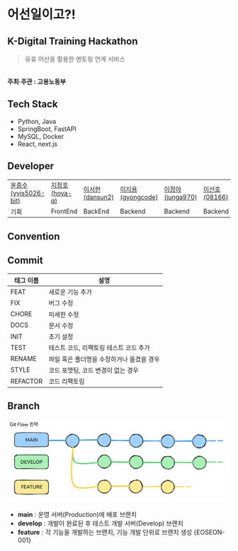 # 어선일이고?!

## K-Digital Training Hackathon
> 유휴 어선을 활용한 멘토링 연계 서비스

</br> **주최·주관 : 고용노동부**

## Tech Stack

- Python, Java
- SpringBoot, FastAPI
- MySQL, Docker
- React, next.js

## Developer

|  |  |  |  |  |  |
| --- | --- | --- | --- | --- | --- |
| [윤종수(yyjs5026-bit)](https://github.com/yyjs5026-bit) | [지정호(hoya-q)](https://github.com/hoya-q) | [이서현(dansun2)](https://github.com/dansun2) | [이지용(gyongcode)](https://github.com/gyongcode) | [이정아(junga970)](https://github.com/junga970) | [이선호(08166)](https://github.com/08166) |
| 기획  | FrontEnd | BackEnd | Backend | Backend | Backend |


## Convention

## Commit

| 태그 이름  | 설명                            |
|-----------|-------------------------------|
| FEAT      | 새로운 기능 추가 |
| FIX       | 버그 수정 |
| CHORE     | 미세한 수정 |
| DOCS      | 문서 수정 |
| INIT      | 초기 설정 |
| TEST      | 테스트 코드, 리팩토링 테스트 코드 추가 |
| RENAME    | 파일 혹은 폴더명을 수정하거나 옮겼을 경우 | 
| STYLE     | 코드 포맷팅, 코드 변경이 없는 경우 |
| REFACTOR  | 코드 리팩토링 |

## Branch
![Git Flow](https://github.com/eoseon-iligo/.github/blob/main/profile/gitflow.png)

- **main** : 운영 서버(Production)에 배포 브랜치
- **develop** : 개발이 완료된 후 테스트 개발 서버(Develop) 브랜치
- **feature** : 각 기능을 개발하는 브랜치, 기능 개발 단위로 브랜치 생성 {EOSEON-001}
